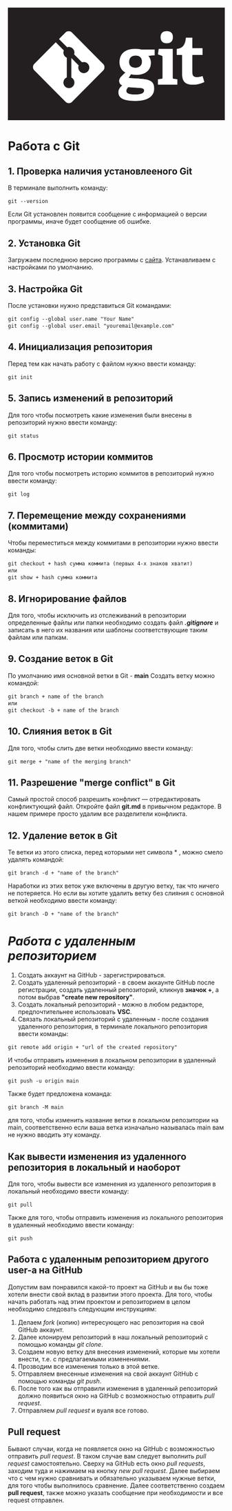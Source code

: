 ![Logo](Git-Logo.png)
# Работа с Git
## 1. Проверка наличия установлееного Git
В терминале выполнить команду:
```
git --version
```
Если Git установлен появится сообщение с информацией о версии программы, иначе будет сообщение об ошибке. 

## 2. Установка Git
Загружаем последнюю версию программы с [сайта](https://git-scm.com/downloads). Устанавливаем с настройками по умолчанию.

## 3. Настройка Git
После установки нужно представиться Git командами:
```
git config --global user.name "Your Name"
git config --global user.email "youremail@example.com"
```

## 4. Инициализация репозитория 
Перед тем как начать работу с файлом нужно ввести команду:
```
git init
```

## 5. Запись изменений в репозиторий
Для того чтобы посмотреть какие изменения были внесены в репозиторий нужно ввести команду:
```
git status
```

## 6. Просмотр истории коммитов 
Для того чтобы посмотреть историю коммитов в репозиторий нужно ввести команду: 
```
git log
```

## 7. Перемещение между сохранениями (коммитами)
Чтобы переместиться между коммитами в репозитории нужно ввести команды:
```
git checkout + hash сумма коммита (первых 4-х знаков хватит)
или
git show + hash сумма коммита
```

## 8. Игнорирование файлов
Для того, чтобы исключить из отслеживаний в репозитории определенные файлы или папки необходимо создать файл 
***.gitignore*** и записать в него их названия или шаблоны соответствующие таким файлам или папкам.

## 9. Создание веток в Git
По умолчанию имя основной ветки в Git - **main**
Создать ветку можно командой:
```
git branch + name of the branch
или
git checkout -b + name of the branch 
```

## 10. Слияния веток в Git
Для того, чтобы слить две ветки необходимо ввести команду:
```
git merge + "name of the merging branch"
```

## 11. Разрешение "merge conflict" в Git
Самый простой способ разрешить конфликт — отредактировать конфликтующий файл. Откройте файл **git.md** в привычном редакторе. В нашем примере просто удалим все разделители конфликта.

## 12. Удаление веток в Git
Те ветки из этого списка, перед которыми нет символа * , можно смело удалять командой:
```
git branch -d + "name of the branch"
``` 
Наработки из этих веток уже включены в другую ветку, так что ничего не потеряется.
Но если вы хотите удалить ветку без слияния с основной веткой необходимо ввести команду:
```
git branch -D + "name of the branch"
```

# ***Работа с удаленным репозиторием***

1. Создать аккаунт на GitHub - зарегистрироваться.
2. Создать удаленный репозиторий - в своем аккаунте GitHub после регистрации, создать удаленный репозиторий, кликнув **значок +**, а потом выбрав **"create new repository"**.
3. Создать локальный репозиторий - можно в любом редакторе, предпочтительнее использовать **VSC**.
4. Связать локальный репозиторий с удаленным - после создания удаленного репозитория, в терминале локального репозитория ввести команды:
```
git remote add origin + "url of the created repository" 
```
И чтобы отправить изменения в локальном репозитории в удаленный репозиторий необходимо ввести команду:
```
git push -u origin main
```
Также будет предложена команда:
```
git branch -M main
```
для того, чтобы изменить название ветки в локальном репозитории на main, соответственно если ваша ветка изначально называлась main вам не нужно вводить эту команду.

## Как вывести изменения из удаленного репозитория в локальный и наоборот
Для того, чтобы вывести все изменения из удаленного репозитория в локальный необходимо ввести команду:
```
git pull
```
Также для того, чтобы отправить изменения из локального репозитория в удаленный необходимо ввести команду: 
```
git push
```

## Работа с удаленным репозиторием другого user-а на GitHub
Допустим вам понравился какой-то проект на GitHub и вы бы тоже хотели внести свой вклад в развитии этого проекта. Для того, чтобы начать работать над этим проектом и репозиторием в целом необходимо следовать следующим инструкциям:

1. Делаем *fork* (копию) интересующего нас репозитория на свой GitHub аккаунт.
2. Далее клонируем репозиторий в наш локальный репозиторий с помощью команды *git clone*.
3. Создаем новую ветку для внесения изменений, которые мы хотели внести, т.е. c предлагаемыми изменениями.
4. Прозводим все изменения только в этой ветке.
5. Отправляем внесенные изменения на свой аккаунт GitHub с помощью команды *git push*.
6. После того как вы отправили изменения в удаленный репозиторий должно появиться окно на GitHub с возможностью отправить *pull request*.
7. Отправляем *pull request* и вуаля все готово.

## Pull request
Бывают случаи, когда не появляется окно на GitHub с возможностью отправить *pull request*. В таком случае вам следует выполнить *pull request* самостоятельно. Cверху на GitHub есть окно *pull requests*, заходим туда и нажимаем на кнопку *new pull request*. Далее выбираем что с чем нужно сравнивать и обязательно указываем нужные ветки, для того чтобы выполнилось сравнение. Далее соответственно создаем **pull request**, также можно указать сообщение при необходимости и все request отправлен.


